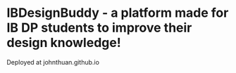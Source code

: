 # IBDesignBuddy - a platform made for IB DP students to improve their design knowledge!
Deployed at johnthuan.github.io
